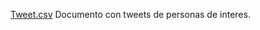 [Tweet.csv](https://github.com/Sud-Austral/Datos_Guatemala/blob/master/Twitter/Tweet.csv) Documento con tweets de personas de interes.
